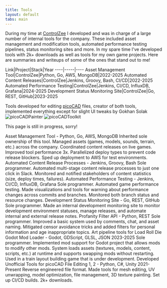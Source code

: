 ```yaml
---
title: Tools
layout: default
tabs: main
---
```


During my time at <a href="https://controlzee.com" target="_blank">ControlZee</a> I developed and was in charge of a large number of internal tools for the company. These included asset management and modification tools, automated performance testing pipelines, status monitoring sites and more. In my spare time I've developed tools with 2k+ downloads as well as tools for my own game projects. Here are summaries and writeups of some of the ones that stand out to me!


Link|Project|Stack|Year
----|-----|----
Asset Management Tool|ControlZee|Python, Go, AWS, MongoDB|2022-2025
Automated Content Releases|ControlZee|Jenkins, Groovy, Bash, CI/CD|2022-2025
Automated Performance Testing|ControlZee|Jenkins, CI/CD, InfluxDB, Grafana|2024-2025
Development Status Monitoring Site|ControlZee|Go, REST, GitHub|2023-2025



Tools developed for editing [picoCAD](https://johanpeitz.itch.io/picocad) files, creator of both tools, implemented everything except for slight UI tweaks by Gokhan Solak
![picoCADPainter](https://jordanfb.github.io/Images/picoCADPainterScreenshot.png)
![picoCADToolkit](https://jordanfb.github.io/Images/picoCADToolkitScreenshot.png)<br>



This page is still in progress, sorry!

Asset Management Tool - Python, Go, AWS, MongoDB
Inherited sole ownership of this tool. Managed assets (games, models, sounds, terrain, etc.) across the company. Coordinated content releases on live games. Improved tool performance 3x. Parallelized deploy types to prevent code release blockers. Sped up deployment to AWS for test environments.
Automated Content Release Processes - Jenkins, Groovy, Bash
Sole programmer. Automated multi-stage content release processes to just one click in Slack. Monitored and notified stakeholders of content statistics (size, deploy times, failures).
Automated Performance Testing - Jenkins, CI/CD, InfluxDB, Grafana
Sole programmer. Automated game performance testing. Made visualizations and tools for warning about performance changes across commits and branches. Monitored both branch status and resource changes.
Development Status Monitoring Site - Go, REST, GitHub
Sole programmer. Made an internal development monitoring site to monitor development environment statuses, manage releases, and automate internal and external release notes.
Profanity Filter API - Python, REST
Sole programmer. Improved a basic system used by comments, chat, and asset naming. Mitigated censor avoidance tricks and added filters for personal information and age inappropriate topics.
Art pipeline tools for Load Roll Die
Godot Mod Loader - Godot, GDScript, GLSL, JSON					      2023-2025
Sole programmer. Implemented mod support for Godot project that allows mods to modify other mods. System loads assets (textures, models, content, scripts, etc.) at runtime and supports swapping mods without restarting. Used in a train layout building game that is under development.
Developed Unofficial Tools for picoCAD File Editing 1, 2 - Python, C#, Unity		 2021-Present
Reverse engineered file format. Made tools for mesh editing, UV unwrapping, model optimization, file management, 3D texture painting. Set up CI/CD builds. 2k+ downloads.
